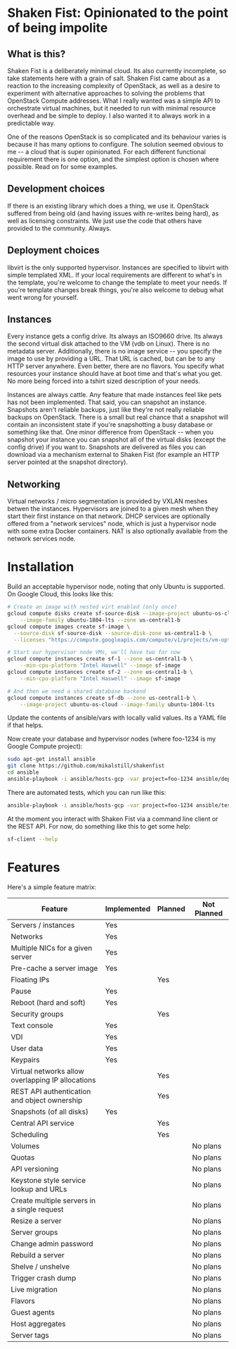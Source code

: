 Shaken Fist: Opinionated to the point of being impolite
=======================================================

What is this?
-------------

Shaken Fist is a deliberately minimal cloud. Its also currently incomplete, so take statements here with a grain of salt. Shaken Fist came about as a reaction to the increasing complexity of OpenStack, as well as a desire to experiment with alternative approaches to solving the problems that OpenStack Compute addresses. What I really wanted was a simple API to orchestrate virtual machines, but it needed to run with minimal resource overhead and be simple to deploy. I also wanted it to always work in a predictable way.

One of the reasons OpenStack is so complicated and its behaviour varies is because it has many options to configure. The solution seemed obvious to me -- a cloud that is super opinionated. For each different functional requirement there is one option, and the simplest option is chosen where possible. Read on for some examples.

Development choices
-------------------

If there is an existing library which does a thing, we use it. OpenStack suffered from being old (and having issues with re-writes being hard), as well as licensing constraints. We just use the code that others have provided to the community. Always.

Deployment choices
------------------

libvirt is the only supported hypervisor. Instances are specified to libvirt with simple templated XML. If your local requirements are different to what's in the template, you're welcome to change the template to meet your needs. If you're template changes break things, you're also welcome to
debug what went wrong for yourself.

Instances
---------

Every instance gets a config drive. Its always an ISO9660 drive. Its always the second virtual disk attached to the VM (vdb on Linux). There is no metadata server. Additionally, there is no image service -- you specify the image to use by providing a URL. That URL is cached, but can be to any HTTP server anywhere. Even better, there are no flavors. You specify what resources your instance should have at boot time and that's what you get. No more being forced into a tshirt sized description of your needs.

Instances are always cattle. Any feature that made instances feel like pets has not been implemented. That said, you can snapshot an instance. Snapshots aren't reliable backups, just like they're not really reliable backups on OpenStack. There is a small but real chance that a snapshot will contain an inconsistent state if you're snapshotting a busy database or something like that. One minor difference from OpenStack -- when you snapshot your instance you can snapshot all of the virtual disks (except the config drive) if you want to. Snapshots are delivered as files you can download via a mechanism external to Shaken Fist (for example an HTTP server pointed at the snapshot directory).

Networking
----------

Virtual networks / micro segmentation is provided by VXLAN meshes betwen the instances. Hypervisors are joined to a given mesh when they start their first instance on that network. DHCP services are optionally offered from a "network services" node, which is just a hypervisor node with some extra Docker containers. NAT is also optionally available from the network services node.

Installation
============

Build an acceptable hypervisor node, noting that only Ubuntu is supported. On Google Cloud, this looks like this:

```bash
# Create an image with nested virt enabled (only once)
gcloud compute disks create sf-source-disk --image-project ubuntu-os-cloud \
    --image-family ubuntu-1804-lts --zone us-central1-b
gcloud compute images create sf-image \
  --source-disk sf-source-disk --source-disk-zone us-central1-b \
  --licenses "https://compute.googleapis.com/compute/v1/projects/vm-options/global/licenses/enable-vmx"

# Start our hypervisor node VMs, we'll have two for now
gcloud compute instances create sf-1 --zone us-central1-b \
    --min-cpu-platform "Intel Haswell" --image sf-image
gcloud compute instances create sf-2 --zone us-central1-b \
    --min-cpu-platform "Intel Haswell" --image sf-image

# And then we need a shared database backend
gcloud compute instances create sf-db --zone us-central1-b \
    --image-project ubuntu-os-cloud --image-family ubuntu-1804-lts
```

Update the contents of ansible/vars with locally valid values. Its a YAML file if that helps.

Now create your database and hypervisor nodes (where foo-1234 is my Google Compute project):

```bash
sudo apt-get install ansible
git clone https://github.com/mikalstill/shakenfist
cd ansible
ansible-playbook -i ansible/hosts-gcp -var project=foo-1234 ansible/deploy.yml
```

There are automated tests, which you can run like this:

```bash
ansible-playbook -i ansible/hosts-gcp -var project=foo-1234 ansible/test.yml
```

At the moment you interact with Shaken Fist via a command line client or the REST API. For now, do something like this to get some help:

```bash
sf-client --help
```

Features
========

Here's a simple feature matrix:

| Feature                                           | Implemented | Planned | Not Planned |
|---------------------------------------------------|-------------|---------|-------------|
| Servers / instances                               | Yes         |         |             |
| Networks                                          | Yes         |         |             |
| Multiple NICs for a given server                  | Yes         |         |             |
| Pre-cache a server image                          | Yes         |         |             |
| Floating IPs                                      |             | Yes     |             |
| Pause                                             | Yes         |         |             |
| Reboot (hard and soft)                            | Yes         |         |             |
| Security groups                                   |             | Yes     |             |
| Text console                                      | Yes         |         |             |
| VDI                                               | Yes         |         |             |
| User data                                         | Yes         |         |             |
| Keypairs                                          | Yes         |         |             |
| Virtual networks allow overlapping IP allocations |             | Yes     |             |
| REST API authentication and object ownership      |             | Yes     |             |
| Snapshots (of all disks)                          | Yes         |         |             |
| Central API service                               |             | Yes     |             |
| Scheduling                                        |             | Yes     |             |
| Volumes                                           |             |         | No plans    |
| Quotas                                            |             |         | No plans    |
| API versioning                                    |             |         | No plans    |
| Keystone style service lookup and URLs            |             |         | No plans    |
| Create multiple servers in a single request       |             |         | No plans    |
| Resize a server                                   |             |         | No plans    |
| Server groups                                     |             |         | No plans    |
| Change admin password                             |             |         | No plans    |
| Rebuild a server                                  |             |         | No plans    |
| Shelve / unshelve                                 |             |         | No plans    |
| Trigger crash dump                                |             |         | No plans    |
| Live migration                                    |             |         | No plans    |
| Flavors                                           |             |         | No plans    |
| Guest agents                                      |             |         | No plans    |
| Host aggregates                                   |             |         | No plans    |
| Server tags                                       |             |         | No plans    |